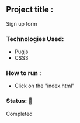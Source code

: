 <h2>Project title :</h2>
<p>Sign up form </p>
<h3>Technologies Used: </h3>
<ul>
<li>Pugjs</li>
<li>CSS3</li>
</ul>
<h3>How to run :</h3>
<ul>
<li>Click on the "index.html" </i>
</ul>
<h3>Status: 📶</h3>
<p>Completed</p>
